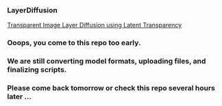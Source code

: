 ### LayerDiffusion

[Transparent Image Layer Diffusion using Latent Transparency](https://arxiv.org/)

### Ooops, you come to this repo too early. 

### We are still converting model formats, uploading files, and finalizing scripts.

### Please come back tomorrow or check this repo several hours later ...
